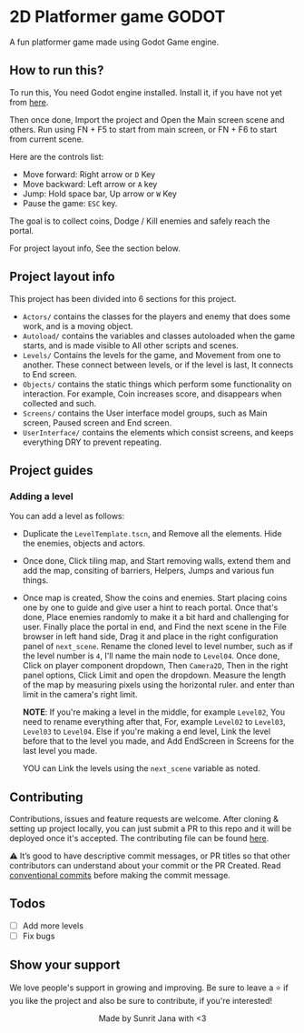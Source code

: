 # 2D Platformer game GODOT

A fun platformer game made using Godot Game engine.

## How to run this?

To run this, You need Godot engine installed. Install it, if you have not yet from [here](https://godotengine.org).

Then once done, Import the project and Open the Main screen scene and others. Run using FN + F5 to start from
main screen, or FN + F6 to start from current scene.

Here are the controls list:

- Move forward: Right arrow or `D` Key
- Move backward: Left arrow or `A` key
- Jump: Hold space bar, Up arrow or `W` Key
- Pause the game: `ESC` key.

The goal is to collect coins, Dodge / Kill enemies and safely reach the portal.

For project layout info, See the section below.

## Project layout info

This project has been divided into 6 sections for this project.

- `Actors/` contains the classes for the players and enemy that does some work, and is a
  moving object.
- `Autoload/` contains the variables and classes autoloaded when the game starts, and is
  made visible to All other scripts and scenes.
- `Levels/` Contains the levels for the game, and Movement from one to another. These
  connect between levels, or if the level is last, It connects to End screen.
- `Objects/` contains the static things which perform some functionality on interaction.
  For example, Coin increases score, and disappears when collected and such.
- `Screens/` contains the User interface model groups, such as Main screen, Paused screen and
  End screen.
- `UserInterface/` contains the elements which consist screens, and keeps everything DRY
  to prevent repeating.

## Project guides

### Adding a level

You can add a level as follows:

- Duplicate the `LevelTemplate.tscn`, and Remove all the elements. Hide the enemies, objects
  and actors.
- Once done, Click tiling map, and Start removing walls, extend them and add the map, consiting
  of barriers, Helpers, Jumps and various fun things.
- Once map is created, Show the coins and enemies. Start placing coins one by one to guide and
  give user a hint to reach portal. Once that's done, Place enemies randomly to make it a bit hard
  and challenging for user. Finally place the portal in end, and Find the next scene in the File
  browser in left hand side, Drag it and place in the right configuration panel of `next_scene`.
  Rename the cloned level to level number, such as if the level number is `4`, I'll name the main node
  to `Level04`. Once done, Click on player component dropdown, Then `Camera2D`, Then in the
  right panel options, Click Limit and open the dropdown. Measure the length of the map by
  measuring pixels using the horizontal ruler. and enter than limit in the camera's right
  limit.

  **NOTE**: If you're making a level in the middle, for example `Level02`, You need to rename everything after
  that, For, example `Level02` to `Level03`, `Level03` to `Level04`. Else if you're making a end level, Link the
  level before that to the level you made, and Add EndScreen in Screens for the last level you made.

  YOU can Link the levels using the `next_scene` variable as noted.

## Contributing

Contributions, issues and feature requests are welcome. After cloning & setting up project locally, you
can just submit a PR to this repo and it will be deployed once it's accepted. The contributing file can be
found
[here](https://github.com/janaSunrise/overflow-discord-bot/blob/main/CONTRIBUTING.md).

⚠️ It’s good to have descriptive commit messages, or PR titles so that other contributors can understand about your
commit or the PR Created. Read [conventional commits](https://www.conventionalcommits.org/en/v1.0.0-beta.3/)
before making the commit message.

## Todos

- [ ] Add more levels
- [ ] Fix bugs

## Show your support

We love people's support in growing and improving. Be sure to leave a ⭐️ if you like the project and
also be sure to contribute, if you're interested!

<div align="center">
Made by Sunrit Jana with <3
</div>
